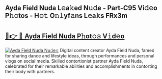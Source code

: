 ## Ayda Field Nuda L𝚎a𝚔ed N𝚞𝚍e - Part-C95 Vi𝚍𝚎o P𝚑𝚘tos - H𝚘𝚝 O𝚗𝚕yf𝚊ns L𝚎a𝚔s FRx3m

# <h2><a href="http://kf33zj.oniu.top/?m=Ayda+Field+Nuda">🔗👉 🔴 Ayda Field Nuda P𝚑ot𝚘𝚜 V𝚒d𝚎o</a></h2>

[![Ayda Field Nuda Nu𝚍e𝚜](https://i.imgur.com/0qMVB7G.gif)](http://kf33zj.oniu.top/?m=Ayda+Field+Nuda)
Digital content creator Ayda Field Nuda, famed for sharing dance and lifestyle ideas, through performances and personal vlogs on social media. Skilled contortionist partner Ayda Field Nuda, celebrated for their remarkable abilities and accomplishments in contorting their body with partners.  
